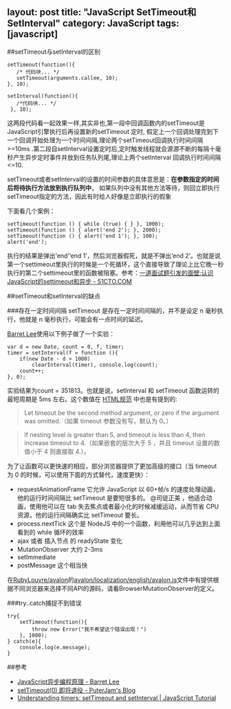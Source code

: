 layout: post
title: "JavaScript SetTimeout和SetInterval"
category: JavaScript
tags: [javascript]
--- 
##setTimeout与setInterval的区别

    setTimeout(function(){
       /* 代码块... */
       setTimeout(arguments.callee, 10);
    }, 10);

    setInterval(function(){
       /*代码块... */
     }, 10);

这两段代码看一起效果一样,其实非也,第一段中回调函数内的setTimeout是JavaScript引擎执行后再设置新的setTimeout 定时, 假定上一个回调处理完到下一个回调开始处理为一个时间间隔,理论两个setTimeout回调执行时间间隔>=10ms .第二段自setInterval设置定时后,定时触发线程就会源源不断的每隔十毫秒产生异步定时事件并放到任务队列尾,理论上两个setInterval 回调执行时间间隔<=10.

setTimeout或者setInterval的设置的时间参数的具体意思是：**在参数指定的时间后将待执行方法放到执行队列中**， 如果队列中没有其他方法等待，则回立即执行setTimeout指定的方法，因此有时给人好像是立即执行的假象

下面看几个案例：

    setTimeout(function () { while (true) { } }, 1000);  
    setTimeout(function () { alert('end 2'); }, 2000);  
    setTimeout(function () { alert('end 1'); }, 100);  
    alert('end'); 

 执行的结果是弹出‘end’‘end 1’，然后浏览器假死，就是不弹出‘end 2’。也就是说第一个settimeout里执行的时候是一个死循环，这个直接导致了理论上比它晚一秒执行的第二个settimeout里的函数被阻塞。参考：[一道面试题引发的面壁:认识JavaScript的settimeout和异步 - 51CTO.COM](http://developer.51cto.com/art/201106/268637.htm)

##setTimeout和setInterval的缺点

###存在一定时间间隔
setTimeout 是存在一定时间间隔的，并不是设定 n 毫秒执行，他就是 n 毫秒执行，可能会有一点时间的延迟。

[Barret Lee](http://www.cnblogs.com/hustskyking/)使用以下例子做了一个实验：

    var d = new Date, count = 0, f, timer;
    timer = setInterval(f = function (){
        if(new Date - d > 1000) 
            clearInterval(timer), console.log(count);
        count++;
    }, 0);

实验结果为count = 351813。也就是说，setInterval 和 setTimeout 函数运转的最短周期是 5ms 左右。这个数值在 [HTML规范](http://www.whatwg.org/specs/web-apps/current-work/multipage/timers.html#dom-windowtimers-settimeout) 中也是有提到的:

>Let timeout be the second method argument, or zero if the argument was omitted.（如果 timeout 参数没有写，默认为 0。）

>If nesting level is greater than 5, and timeout is less than 4, then increase timeout to 4.（如果嵌套的层次大于 5 ，并且 timeout 设置的数值小于 4 则直接取 4.）。

为了让函数可以更快速的相应，部分浏览器提供了更加高级的接口（当 timeout 为 0 的时候，可以使用下面的方式替代，速度更快）：

* requestAnimationFrame 它允许 JavaScript 以 60+帧/s 的速度处理动画， 他的运行时间间隔比 setTimeout 是要短很多的。  @司徒正美 ，他适合动画，使用他可以在 tab 失去焦点或者最小化的时候减缓运动，从而节省 CPU 资源，他的运行间隔确实比 setTimeout 要长。
* process.nextTick 这个是 NodeJS 中的一个函数，利用他可以几乎达到上面看到的 while 循环的效率
* ajax 或者 插入节点 的 readyState 变化
* MutationObserver 大约 2-3ms
* setImmediate
* postMessage 这个相当快

在[RubyLouvre/avalon](https://github.com/RubyLouvre/avalon)的[avalon/localization/english/avalon.js](https://github.com/RubyLouvre/avalon/blob/e336fd809624172a11e28e9afe09a0811350f043/localization/english/avalon.js)文件中有提供根据不同浏览器来选择不同API的源码，请看BrowserMutationObserver的定义。

###try..catch捕捉不到错误

    try{
        setTimeout(function(){
            throw new Error("我不希望这个错误出现！")
        }, 1000);
    } catch(e){
        console.log(e.message);
    }

##参考

- [JavaScript异步编程原理 - Barret Lee](http://www.cnblogs.com/hustskyking/p/javascript-asynchronous-programming.html)
- [setTimeout(0) 即将退役 - PuterJam's Blog](http://www.pjhome.net/article/Javascript/setImmediate_requestAnimationFrame.html)
- [Understanding timers: setTimeout and setInterval | JavaScript Tutorial](http://javascript.info/tutorial/settimeout-setinterval)








